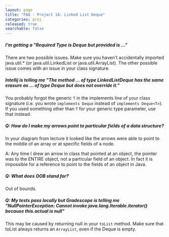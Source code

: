 ```yaml
---
layout: page
title: "FAQ - Project 1A: Linked List Deque"
categories: proj
released: true
searchable: false
---
```


##### I'm getting a "Required Type is Deque but provided is ..."

There are two possible issues. Make sure you haven't accidentally imported java.util.\* (or java.util.LinkedList or
java.util.ArrayList). The other possible issue comes with an issue in your class signature.

##### Intellij is telling me "The method ... of type LinkedListDeque has the same erasure as ... of type Deque but does not override it."

You probably forgot the generic `T` in the implements line of your class signature (i.e. you wrote
`implements Deque` instead of `implements Deque<T>`). If you used something other than `T` for your generic type
parameter, use that instead.

##### Q: How do I make my arrows point to particular fields of a data structure?

In your diagram from lecture it looked like the arrows were able to point to the middle of an array or at specific
fields of a node.

A: Any time I drew an arrow in class that pointed at an object, the pointer was to the ENTIRE object, not a particular
field of an object. In fact it is impossible for a reference to point to the fields of an object in Java.

##### Q: What does OOB stand for?

Out of bounds.

##### Q: My tests pass locally but Gradescope is telling me "NullPointerException: Cannot invoke java.lang.Iterable.iterator() because this.actual is null"

This may be caused by returning null in your `toList` method. Make sure that toList always returns an `ArrayList`, even if the Deque is empty.
